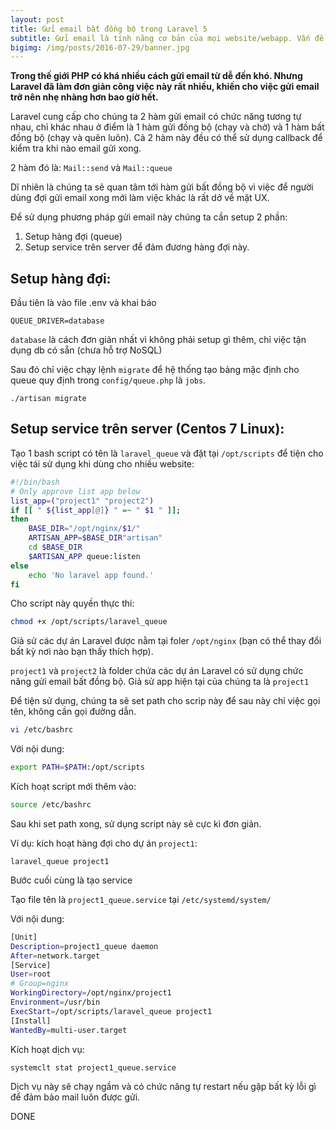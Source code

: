```yaml
---
layout: post
title: Gửi email bất đồng bộ trong Laravel 5
subtitle: Gửi email là tính năng cơ bản của mọi website/webapp. Vấn đề cơ bản hơn nữa là không được để người dùng phải đợi quá lâu trong bất kỳ trường hợp nào.
bigimg: /img/posts/2016-07-29/banner.jpg
---
```


**Trong thế giới PHP có khá nhiều cách gửi email từ dễ đến khó. Nhưng Laravel đã làm đơn giản công việc này rất nhiều, khiến cho việc gửi email trỡ nên nhẹ nhàng hơn bao giờ hết.**

Laravel cung cấp cho chúng ta 2 hàm gửi email có chức năng tương tự nhau, chỉ khác nhau ở điểm là 1 hàm gửi đồng bộ (chạy và chờ) và 1 hàm bất đồng bộ (chạy và quên luôn). Cả 2 hàm này đều có thể sử dụng callback để kiểm tra khi nào email gửi xong.

2 hàm đó là: `Mail::send` và `Mail::queue`

Dĩ nhiên là chúng ta sẽ quan tâm tới hàm gửi bất đồng bộ vì việc để người dùng đợi gửi email xong mới làm việc khác là rất dở về mặt UX.

Để sử dụng phương pháp gửi email này chúng ta cần setup 2 phần:

1. Setup hàng đợi (queue)
2. Setup service trên server để đảm đương hàng đợi này.

## Setup hàng đợi:
Đầu tiên là vào file .env và khai báo

```
QUEUE_DRIVER=database
```

`database` là cách đơn giản nhất vì không phải setup gì thêm, chỉ việc tận dụng db có sẵn (chưa hỗ trợ NoSQL)

Sau đó chỉ việc chạy lệnh `migrate` để hệ thống tạo bảng mặc định cho queue quy định trong `config/queue.php` là `jobs`.

```
./artisan migrate
```

## Setup service trên server (Centos 7 Linux):

Tạo 1 bash script có tên là `laravel_queue` và đặt tại `/opt/scripts` để tiện cho việc tái sử dụng khi dùng cho nhiều website:

```bash
#!/bin/bash
# Only approve list app below
list_app=("project1" "project2")
if [[ " ${list_app[@]} " =~ " $1 " ]];
then
    BASE_DIR="/opt/nginx/$1/"
    ARTISAN_APP=$BASE_DIR"artisan"
    cd $BASE_DIR
    $ARTISAN_APP queue:listen
else
    echo 'No laravel app found.'
fi
```

Cho script này quyền thực thi:

```bash
chmod +x /opt/scripts/laravel_queue
```

Giả sử các dự án Laravel được nằm tại foler `/opt/nginx` (bạn có thể thay đổi bất kỳ nơi nào bạn thấy thích hợp).

`project1` và `project2` là folder chứa các dự án Laravel có sử dụng chức năng gửi email bất đồng bộ. Giả sử app hiện tại của chúng ta là `project1`

Để tiện sử dụng, chúng ta sẽ set path cho scrip này để sau này chỉ việc gọi tên, không cần gọi đường dẫn.

```bash
vi /etc/bashrc
```

Với nội dung:

```bash
export PATH=$PATH:/opt/scripts
```

Kích hoạt script mới thêm vào:

```bash
source /etc/bashrc
```

Sau khi set path xong, sử dụng script này sẽ cực kì đơn giản.

Ví dụ: kích hoạt hàng đợi cho dự án `project1`:

```
laravel_queue project1
```

Bước cuối cùng là tạo service

Tạo file tên là `project1_queue.service` tại `/etc/systemd/system/`

Với nội dung:

```bash
[Unit]
Description=project1_queue daemon
After=network.target
[Service]
User=root
# Group=nginx
WorkingDirectory=/opt/nginx/project1
Environment=/usr/bin
ExecStart=/opt/scripts/laravel_queue project1
[Install]
WantedBy=multi-user.target
```

Kích hoạt dịch vụ:

```bash
systemclt stat project1_queue.service
```

Dịch vụ này sẽ chạy ngầm và có chức năng tự restart nếu gặp bất kỳ lỗi gì để đảm bảo mail luôn được gửi.

DONE
